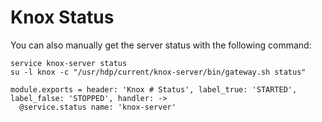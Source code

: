 
# Knox Status

You can also manually get the server status with the following command:

```
service knox-server status
su -l knox -c "/usr/hdp/current/knox-server/bin/gateway.sh status"
```

    module.exports = header: 'Knox # Status', label_true: 'STARTED', label_false: 'STOPPED', handler: ->
      @service.status name: 'knox-server'
